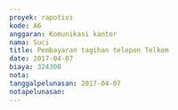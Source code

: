 ```yaml
---
proyek: rapotivi
kode: A6
anggaran: Komunikasi kantor
nama: Suci
title: Pembayaran tagihan telepon Telkom
date: 2017-04-07
biaya: 324300
nota:
tanggalpelunasan: 2017-04-07
notapelunasan:
---
```

